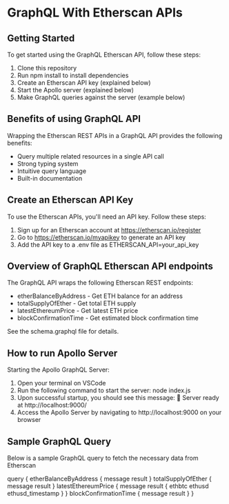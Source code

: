 # GraphQL With Etherscan APIs

## Getting Started

To get started using the GraphQL Etherscan API, follow these steps:

1. Clone this repository
2. Run npm install to install dependencies
3. Create an Etherscan API key (explained below)
4. Start the Apollo server (explained below)
5. Make GraphQL queries against the server (example below)
 
## Benefits of using GraphQL API
Wrapping the Etherscan REST APIs in a GraphQL API provides the following benefits:

- Query multiple related resources in a single API call
- Strong typing system
- Intuitive query language
- Built-in documentation

## Create an Etherscan API Key
To use the Etherscan APIs, you'll need an API key. Follow these steps:

1. Sign up for an Etherscan account at https://etherscan.io/register
2. Go to https://etherscan.io/myapikey to generate an API key
3. Add the API key to a .env file as ETHERSCAN_API=your_api_key

## Overview of GraphQL Etherscan API endpoints

The GraphQL API wraps the following Etherscan REST endpoints:

- etherBalanceByAddress - Get ETH balance for an address
- totalSupplyOfEther - Get total ETH supply
- latestEthereumPrice - Get latest ETH price
- blockConfirmationTime - Get estimated block confirmation time

See the schema.graphql file for details.

## How to run Apollo Server

Starting the Apollo GraphQL Server:

1. Open your terminal on VSCode
2. Run the following command to start the server: node index.js
3. Upon successful startup, you should see this message: 🚀 Server ready at http://localhost:9000/
4. Access the Apollo Server by navigating to http://localhost:9000 on your browser

## Sample GraphQL Query

Below is a sample GraphQL query to fetch the necessary data from Etherscan

query {
  etherBalanceByAddress {
    message
    result
  }
  totalSupplyOfEther {
    message
    result
  }
  latestEthereumPrice {
    message
    result {
      ethbtc
      ethusd
      ethusd_timestamp
    }
  }
  blockConfirmationTime {
    message
    result
  }
}